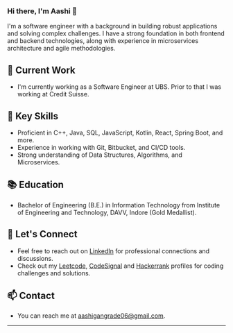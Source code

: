 ### Hi there, I'm Aashi 👋

I'm a software engineer with a background in building robust applications and solving complex challenges. I have a strong foundation in both frontend and backend technologies, along with experience in microservices architecture and agile methodologies.

## 🔭 Current Work
- I'm currently working as a Software Engineer at UBS. Prior to that I was working at Credit Suisse.

## 🌱 Key Skills
- Proficient in C++, Java, SQL, JavaScript, Kotlin, React, Spring Boot, and more.
- Experience in working with Git, Bitbucket, and CI/CD tools.
- Strong understanding of Data Structures, Algorithms, and Microservices.

## 📚 Education
- Bachelor of Engineering (B.E.) in Information Technology from Institute of Engineering and Technology, DAVV, Indore (Gold Medallist).

## 💬 Let's Connect
- Feel free to reach out on [LinkedIn](https://www.linkedin.com/in/aashi-gangrade-b4b955169/) for professional connections and discussions.
- Check out my [Leetcode], [CodeSignal] and [Hackerrank] profiles for coding challenges and solutions.

## 📫 Contact
- You can reach me at [aashigangrade06@gmail.com](mailto:aashigangrade06@gmail.com).

---


[website]: https://www.linkedin.com/in/aashi-gangrade-b4b955169/
[linkedin]: https://www.linkedin.com/in/aashi-gangrade-b4b955169/
[hackerrank]: https://www.hackerrank.com/aashigangrade06
[CodeSignal]: https://app.codesignal.com/profile/aashi_g_ypv
[leetcode]: https://leetcode.com/iashi_g/
[gfg]: https://auth.geeksforgeeks.org/user/aashi_g/practice/
[codeforces]: https://codeforces.com/profile/aashi_g
[github]: https://github.com/aashigangrade


